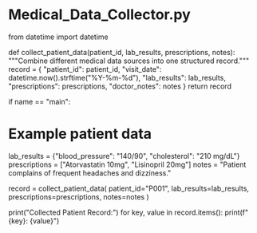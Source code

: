 # Medical_Data_Collector.py

from datetime import datetime

def collect_patient_data(patient_id, lab_results, prescriptions, notes):
"""Combine different medical data sources into one structured record."""
record = {
"patient_id": patient_id,
"visit_date": datetime.now().strftime("%Y-%m-%d"),
"lab_results": lab_results,
"prescriptions": prescriptions,
"doctor_notes": notes
}
return record

if name == "main":
# Example patient data
lab_results = {"blood_pressure": "140/90", "cholesterol": "210 mg/dL"}
prescriptions = ["Atorvastatin 10mg", "Lisinopril 20mg"]
notes = "Patient complains of frequent headaches and dizziness."

record = collect_patient_data(
    patient_id="P001",
    lab_results=lab_results,
    prescriptions=prescriptions,
    notes=notes
)

print("Collected Patient Record:")
for key, value in record.items():
    print(f"{key}: {value}")
